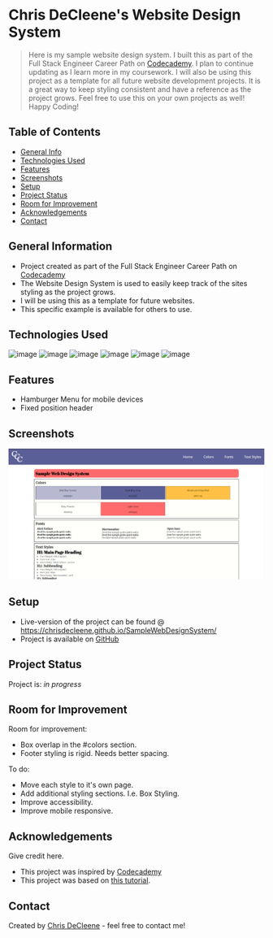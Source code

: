 # Chris DeCleene's Website Design System
> Here is my sample website design system. I built this as part of the Full Stack Engineer Career Path on [Codecademy](https://www.codecademy.com/learn). I plan to continue updating as I learn more in my coursework. I will also be using this project as a template for all future website development projects. It is a great way to keep styling consistent and have a reference as the project grows. Feel free to use this on your own projects as well! Happy Coding!

## Table of Contents
* [General Info](#general-information)
* [Technologies Used](#technologies-used)
* [Features](#features)
* [Screenshots](#screenshots)
* [Setup](#setup)
* [Project Status](#project-status)
* [Room for Improvement](#room-for-improvement)
* [Acknowledgements](#acknowledgements)
* [Contact](#contact)
<!-- * [License](#license) -->


## General Information
- Project created as part of the Full Stack Engineer Career Path on [Codecademy](https://www.codecademy.com/learn)
- The Website Design System is used to easily keep track of the sites styling as the project grows.
- I will be using this as a template for future websites.
- This specific example is available for others to use.



## Technologies Used
![image](https://img.icons8.com/color/50/000000/html-5--v1.png) ![image](https://img.icons8.com/color/48/000000/css3.png) ![image](https://img.icons8.com/color/48/000000/javascript--v1.png) ![image](https://img.icons8.com/color/48/000000/git.png) ![image](https://img.icons8.com/fluent/48/000000/github.png) ![image](https://img.icons8.com/fluent/48/000000/gimp.png)


## Features
- Hamburger Menu for mobile devices
- Fixed position header

## Screenshots
![Website Screenshot](./images/samplewebdesignimage.png)


## Setup
- Live-version of the project can be found @ https://chrisdecleene.github.io/SampleWebDesignSystem/
- Project is available on [GitHub](https://github.com/ChrisDeCleene/SampleWebDesignSystem.git)


## Project Status
Project is: _in progress_


## Room for Improvement

Room for improvement:
- Box overlap in the #colors section.
- Footer styling is rigid. Needs better spacing.

To do:
- Move each style to it's own page.
- Add additional styling sections. I.e. Box Styling.
- Improve accessibility.
- Improve mobile responsive.


## Acknowledgements
Give credit here.
- This project was inspired by [Codecademy](https://www.codecademy.com/)
- This project was based on [this tutorial](https://www.example.com).


## Contact
Created by [Chris DeCleene](https://chrisdecleene.github.io/) - feel free to contact me!


<!-- Optional -->
<!-- ## License -->
<!-- This project is open source and available under the [... License](). -->